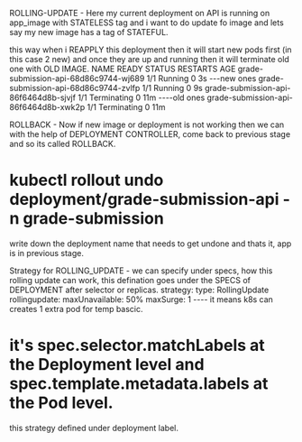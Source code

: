 ROLLING-UPDATE - 
Here my current deployment on API is running on app_image with STATELESS tag and i want to do update fo image and lets say my new image has a tag of STATEFUL.

this way when i REAPPLY this deployment then it will start new pods first (in this case 2 new) and once they are up and running then it will terminate old one with OLD IMAGE.
NAME                                       READY   STATUS        RESTARTS   AGE
grade-submission-api-68d86c9744-wj689      1/1     Running       0          3s  ---new ones
grade-submission-api-68d86c9744-zvlfp      1/1     Running       0          9s
grade-submission-api-86f6464d8b-sjvjf      1/1     Terminating   0          11m  ----old ones 
grade-submission-api-86f6464d8b-xwk2p      1/1     Terminating   0          11m

ROLLBACK - 
Now if new image or deployment is not working then we can with the help of DEPLOYMENT CONTROLLER, come back to previous stage and so its called ROLLBACK.

# kubectl rollout undo deployment/grade-submission-api -n grade-submission 
write down the deployment name that needs to get undone and thats it, app is in previous stage.

Strategy for ROLLING_UPDATE -
we can specify under specs, how this rolling update can work, this defination goes under the SPECS of DEPLOYMENT after selector or replicas.
strategy:
      type: RollingUpdate
      rollingupdate:
        maxUnavailable: 50%
        maxSurge: 1  ---- it means k8s can creates 1 extra pod for temp bascic.


# it's spec.selector.matchLabels at the Deployment level and spec.template.metadata.labels at the Pod level.
this strategy defined under deployment label.